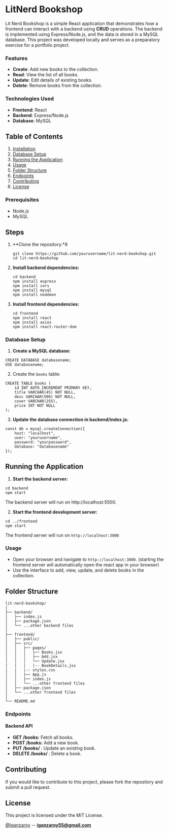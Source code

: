 # LitNerd Bookshop

Lit Nerd Bookshop is a simple React application that demonstrates how a frontend can interact with a backend using **CRUD** operations. The backend is implemented using Express/Node.js, and the data is stored in a MySQL database. This project was developed locally and serves as a preparatory exercise for a portfolio project.
### Features
- **Create**: Add new books to the collection.
- **Read**: View the list of all books.
- **Update**: Edit details of existing books.
- **Delete**: Remove books from the collection.

### Technologies Used
- **Frontend**: React
- **Backend**: Express/Node.js
- **Database**: MySQL

## Table of Contents
1. [Installation](#steps)
3. [Database Setup](#database_setup)
3. [Running the Application](#running_the_application)
4. [Usage](#usage)
5. [Folder Structure](#folder_structure)
6. [Endpoints](#endpoints)
7. [Contributing](#contributing)
8. [License](#license)

### Prerequisites
- Node.js
- MySQL

## Steps
1. **Clone the repository:*8
   ```
   git clone https://github.com/yourusername/lit-nerd-bookshop.git
   cd lit-nerd-bookshop
   ```
2. **Install backend dependencies:**
   ```
   cd backend
   npm install express
   npm install cors
   npm install mysql
   npm install nodemon
   ```

3. **Install frontend dependencies:**
   ```
   cd frontend
   npm install react
   npm install axios
   npm install react-router-dom
   ```
   
### Database Setup
1. **Create a MySQL database:**
   
```
CREATE DATABASE databasename;
USE databasename;

```

2. Create the `books` table:
```
CREATE TABLE books (
    id INT AUTO_INCREMENT PRIMARY KEY,
    title VARCHAR(45) NOT NULL,
    desc VARCHAR(500) NOT NULL,
    cover VARCHAR(255),
    price INT NOT NULL
);
```

3. **Update the database connection in backend/index.js:**
```
const db = mysql.createConnection({
    host: "localhost",
    user: "yourusername",
    password: "yourpassword",
    database: "databasename"
});
```

## Running the Application

1. **Start the backend server:**
```
cd backend
npm start
```
The backend server will run on http://localhost:5500.

2. **Start the frontend development server:**
```
cd ../frontend
npm start
```
The frontend server will run on `http://localhost:3000`

### Usage
 - Open your browser and navigate to `http://localhost:3000`. (starting the frontend server will automatically open the react app in your browser)
 - Use the interface to add, view, update, and delete books in the collection.


## Folder Structure

```
lit-nerd-bookshop/
│
├── backend/
│   ├── index.js
│   ├── package.json
│   └── ...other backend files
│
├── frontend/
│   ├── public/
│   ├── src/
│   │   ├── pages/
│   │   │   ├── Books.jsx
│   │   │   ├── Add.jsx
│   │   │   └── Update.jsx
|   |   |   |-- BookDetails.jsx
|   |   |-- styles.css
│   │   ├── App.js
│   │   ├── index.js
│   │   └── ...other frontend files
│   ├── package.json
│   └── ...other frontend files
│
└── README.md

```

### Endpoints
#### Backend API
 - **GET /books:** Fetch all books.
 - **POST /books:** Add a new book.
 - **PUT /books/**
    : Update an existing book.
 - **DELETE /books/**
    : Delete a book.

## Contributing
If you would like to contribute to this project, please fork the repository and submit a pull request.

## License
This project is licensed under the MIT License.

[@Iganzaroy](https://github.com/Iganza-roy) -- **iganzaroy55@gmail.com**




